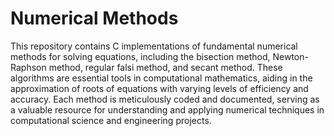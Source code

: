 # Numerical Methods
This repository contains C implementations of fundamental numerical methods for solving equations, including the bisection method, Newton-Raphson method, regular falsi method, and secant method. These algorithms are essential tools in computational mathematics, aiding in the approximation of roots of equations with varying levels of efficiency and accuracy. Each method is meticulously coded and documented, serving as a valuable resource for understanding and applying numerical techniques in computational science and engineering projects.